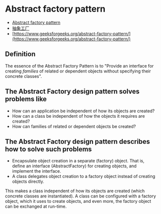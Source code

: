 # Abstract factory pattern

- [Abstract factory pattern](https://en.wikipedia.org/wiki/Abstract_factory_pattern)
- [抽象工厂](https://blog.csdn.net/wfg18801733667/article/details/60954744)
- [https://www.geeksforgeeks.org/abstract-factory-pattern/](https://www.geeksforgeeks.org/abstract-factory-pattern/)

## Definition

The essence of the Abstract Factory Pattern is to "Provide an interface for creating _families_ of related or dependent objects without specifying their concrete classes".

## The Abstract Factory design pattern solves problems like

- How can an application be independent of how its objects are created?
- How can a class be independent of how the objects it requires are created?
- How can families of related or dependent objects be created?

## The Abstract Factory design pattern describes how to solve such problems

- Encapsulate object creation in a separate (factory) object. That is, define an interface (AbstractFactory) for creating objects, and implement the interface.
- A class delegates object creation to a factory object instead of creating objects directly.

This makes a class independent of how its objects are created (which concrete classes are instantiated). A class can be configured with a factory object, which it uses to create objects, and even more, the factory object can be exchanged at run-time.
